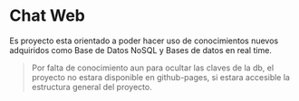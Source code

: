 # Chat Web #

Es proyecto esta orientado a poder hacer uso de conocimientos nuevos adquiridos
como Base de Datos NoSQL y Bases de datos en real time.

> Por falta de conocimiento aun para ocultar las claves de la db, el proyecto no estara disponible en github-pages, si estara accesible la estructura general del proyecto.